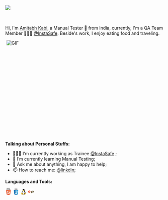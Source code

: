 <code><img src="https://aenmo.dev/img/ked.png"></code>


<br />

Hi, I'm [Amitabh Kabi](https://www.linkedin.com/in/amitabh-kabi-a4a33b238), a Manual Tester 🚀 from India, currently, I'm a QA Team Member 🙍🏽‍♂️ [@InstaSafe](https://instasafe.com). Beside's work, I enjoy eating food and traveling.

  <img align="right" alt="GIF" src="https://aenmo.dev/img/code.gif?raw=true" width="500" height="320" />
  
**Talking about Personal Stuffs:**

- 👨🏽‍💻 I’m currently working as Trainee [@InstaSafe](https://instasafe.com) ;
- 🌱 I’m currently learning Manual Testing; 
- 💬 Ask me about anything, I am happy to help;
- 📫 How to reach me: [@linkdin](https://www.linkedin.com/in/amitabh-kabi-a4a33b238);

**Languages and Tools:**  

<code><img height="20" src="https://raw.githubusercontent.com/github/explore/80688e429a7d4ef2fca1e82350fe8e3517d3494d/topics/html/html.png"></code>
<code><img height="20" src="https://raw.githubusercontent.com/github/explore/80688e429a7d4ef2fca1e82350fe8e3517d3494d/topics/css/css.png"></code>
<code><img height="20" src="https://raw.githubusercontent.com/github/explore/80688e429a7d4ef2fca1e82350fe8e3517d3494d/topics/linux/linux.png"></code>
<code><img height="20" src="https://raw.githubusercontent.com/github/explore/5c058a388828bb5fde0bcafd4bc867b5bb3f26f3/topics/git/git.png"></code>
